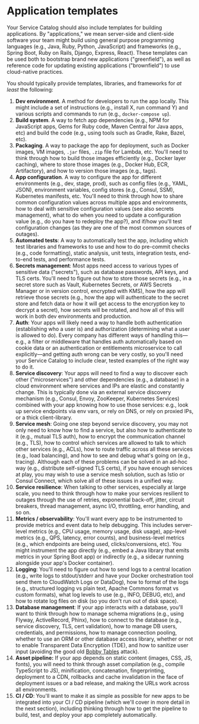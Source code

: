 # Application templates

Your Service Catalog should also include templates for building applications. By "applications," we mean server-side
and client-side software your team might build using general purpose programming languages (e.g., Java, Ruby, Python,
JavaScript) and frameworks (e.g., Spring Boot, Ruby on Rails, Django, Express, React). These templates can be used both
to bootstrap brand new applications ("greenfield"), as well as reference code for updating existing applications
("brownfield") to use cloud-native practices.

You should typically provide templates, libraries, and frameworks for *at least* the following:

1. **Dev environment**. A method for developers to run the app locally. This might include a set of instructions (e.g., install X, run command Y) and various scripts and commands to run (e.g., `docker-compose up`).
2. **Build system**. A way to fetch app dependencies (e.g., NPM for JavaScript apps, Gems for Ruby code, Maven Central for Java apps, etc) and build the code (e.g., using tools such as Gradle, Rake, Bazel, etc).
3. **Packaging**. A way to package the app for deployment, such as Docker images, VM images, `.jar` files, `.zip` file for Lambda, etc. You'll need to think through how to build those images efficiently (e.g., Docker layer caching), where to store those images (e.g., Docker Hub, ECR, Artifactory), and how to version those images (e.g., tags).
4. **App configuration**. A way to configure the app for different environments (e.g., dev, stage, prod), such as config files (e.g., YAML, JSON), environment variables, config stores (e.g., Consul, SSM), Kubernetes manifests, etc. You'll need to think through how to share common configuration values across multiple apps and environments, how to deal with sensitive configuration values (see also secrets management), what to do when you need to update a configuration value (e.g., do you have to redeploy the app?), and if/how you'll test configuration changes (as they are one of the most common sources of outages).
5. **Automated tests**: A way to automatically test the app, including which test libraries and frameworks to use and how to do pre-commit checks (e.g., code formatting), static analysis, unit tests, integration tests, end-to-end tests, and performance tests.
6. **Secrets management**: Most apps need access to various types of sensitive data ("secrets"), such as database passwords, API keys, and TLS certs. You'll need to figure out how to store those secrets (e.g., in a secret store such as Vault, Kubernetes Secrets, or AWS Secrets Manager or in version control, encrypted with KMS), how the app will retrieve those secrets (e.g., how the app will authenticate to the secret store and fetch data or how it will get access to the encryption key to decrypt a secret), how secrets will be rotated, and how all of this will work in both dev environments and production.
7. **Auth**: Your apps will likely need a way to handle both authentication (establishing who a user is) and authorization (determining what a user is allowed to do). Every company has different ways of handling this—e.g., a filter or middleware that handles auth automatically based on cookie data or an authentication or entitlements microservice to call explicitly—and getting auth wrong can be very costly, so you'll need your Service Catalog to include clear, tested examples of the right way to do it.
8. **Service discovery**: Your apps will need to find a way to discover each other ("microservices") and other dependencies (e.g., a database) in a cloud environment where services and IPs are elastic and constantly change. This is typically done via an external service discovery mechanism (e.g., Consul, Envoy, ZooKeeper, Kubernetes Services) combined with your app knowing how to use those services: e.g., look up service endpoints via env vars, or rely on DNS, or rely on proxied IPs, or a thick client-library.
9. **Service mesh**: Going one step beyond service discovery, you may not only need to know how to find a service, but also how to authenticate to it (e.g., mutual TLS auth), how to encrypt the communication channel (e.g., TLS), how to control which services are allowed to talk to which other services (e.g., ACLs), how to route traffic across all these services (e.g., load balancing), and how to see and debug what's going on (e.g., tracing). Although each of these problems can be solved in an ad-hoc way (e.g., distribute self-signed TLS certs), if you have enough services at play, you may wish to use a service mesh solution, such as Istio or Consul Connect, which solve all of these issues in a unified way.
10. **Service resilience**: When talking to other services, especially at large scale, you need to think through how to make your services resilient to outages through the use of retries, exponential back-off, jitter, circuit breakers, thread management, async I/O, throttling, error handling, and so on.
11. **Metrics / observability**: You'll want every app to be instrumented to provide metrics and event data to help debugging. This includes server-level metrics (e.g., CPU usage, memory usage, disk usage), app-level metrics (e.g., QPS, latency, error counts), and business-level metrics (e.g., which endpoints are being used, clicks/conversions, etc). You might instrument the app directly (e.g., embed a Java library that emits metrics in your Spring Boot app) or indirectly (e.g., a sidecar running alongside your app's Docker container).
12. **Logging**: You'll need to figure out how to send logs to a central location (e.g., write logs to stdout/stderr and have your Docker orchestration tool send them to CloudWatch Logs or DataDog), how to format of the logs (e.g., structured logging vs plain text, Apache Commons format vs custom formats), what log levels to use (e.g., INFO, DEBUG, etc), and how to rotate log files on disk (so you don't run out of disk space).
13. **Database management**: If your app interacts with a database, you'll want to think through how to manage schema migrations (e.g., using Flyway, ActiveRecord, Phinx), how to connect to the database (e.g., service discovery, TLS, cert validation), how to manage DB users, credentials, and permissions, how to manage connection pooling, whether to use an ORM or other database access library, whether or not to enable Transparent Data Encryption (TDE), and how to sanitize user input (avoiding the good old [Bobby Tables](https://xkcd.com/327/) attack).
14. **Asset pipeline:** If your app depends on static content (images, CSS, JS, fonts), you will need to think through asset compilation (e.g., compile TypeScript to JS), minification, concatenation, fingerprinting, deployment to a CDN, rollbacks and cache invalidation in the face of deployment issues or a bad release, and making the URLs work across all environments.
15. **CI / CD**: You'll want to make it as simple as possible for new apps to be integrated into your CI / CD pipeline (which we'll cover in more detail in the next section), including thinking through how to get the pipeline to build, test, and deploy your app completely automatically.
